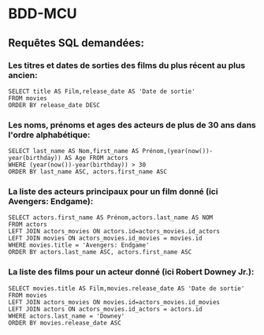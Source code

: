 # BDD-MCU

## Requêtes SQL demandées:

### Les titres et dates de sorties des films du plus récent au plus ancien:

```
SELECT title AS Film,release_date AS 'Date de sortie'
FROM movies 
ORDER BY release_date DESC
```




### Les noms, prénoms et ages des acteurs de plus de 30 ans dans l'ordre alphabétique:

```
SELECT last_name AS Nom,first_name AS Prénom,(year(now())-year(birthday)) AS Age FROM actors 
WHERE (year(now())-year(birthday)) > 30 
ORDER BY last_name ASC, actors.first_name ASC
```




### La liste des acteurs principaux pour un film donné (ici Avengers: Endgame):

```
SELECT actors.first_name AS Prénom,actors.last_name AS NOM
FROM actors
LEFT JOIN actors_movies ON actors.id=actors_movies.id_actors
LEFT JOIN movies ON actors_movies.id_movies = movies.id
WHERE movies.title = 'Avengers: Endgame'
ORDER BY actors.last_name ASC, actors.first_name ASC
```




### La liste des films pour un acteur donné (ici Robert Downey Jr.):

```
SELECT movies.title AS Film,movies.release_date AS 'Date de sortie'
FROM movies 
LEFT JOIN actors_movies ON movies.id=actors_movies.id_movies 
LEFT JOIN actors ON actors_movies.id_actors = actors.id 
WHERE actors.last_name = 'Downey' 
ORDER BY movies.release_date ASC
```
